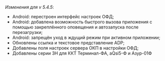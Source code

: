 _Изменения для v 5.4.5_:
- Android: перестроен интерфейс настроек ОФД;
- Android: добавлена возможность быстрого вызова приложения с помощью закреплённого оповещения и автозапуска после перезагрузки;
- Android: запрещён уход в ждущий режим при активном приложении;
- Обновлены ссылка и текстовое представление ADP;
- Добавлены поля настроек сервера ОКП в настройки ОФД;
- Добавлены серии ЗН для ККТ Терминал-ФА, aQsi5-Ф и Азур-01Ф
